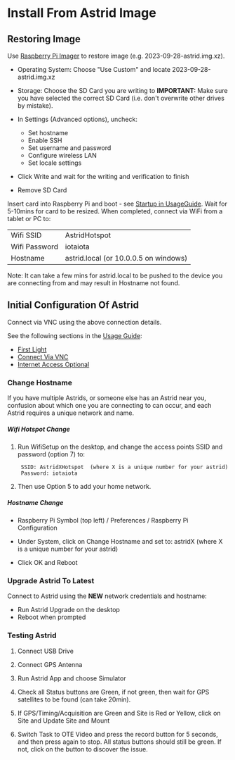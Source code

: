 # Install From Astrid Image
	
## Restoring Image
		
Use [Raspberry Pi Imager](https://www.raspberrypi.com/software/) to restore image (e.g. 2023-09-28-astrid.img.xz).

* Operating System: Choose "Use Custom" and locate 2023-09-28-astrid.img.xz

* Storage: Choose the SD Card you are writing to **IMPORTANT:** Make sure you have selected the correct SD Card (i.e. don't overwrite other drives by mistake).

* In Settings (Advanced options), uncheck:
	* Set hostname
	* Enable SSH
	* Set username and password
	* Configure wireless LAN
	* Set locale settings
* Click Write and wait for the writing and verification to finish

* Remove SD Card

Insert card into Raspberry Pi and boot - see [Startup in UsageGuide](UsageGuide.md#Startup).  Wait for 5-10mins for card to be resized.  When completed, connect via WiFi from a tablet or PC to:

|           |                |
| --------- | -------------- |
| Wifi SSID | AstridHotspot |
| Wifi Password | iotaiota |
| Hostname | astrid.local (or 10.0.0.5 on windows) |

Note: It can take a few mins for astrid.local to be pushed to the device you are connecting from and may result in Hostname not found.

## Initial Configuration Of Astrid

Connect via VNC using the above connection details.

See the following sections in the [Usage Guide](UsageGuide.md):

* [First Light](UsageGuide.md#first-light)
* [Connect Via VNC](UsageGuide.md#connect-via-vnc)
* [Internet Access Optional](UsageGuide.md#internet-access-optional)

### Change Hostname

If you have multiple Astrids, or someone else has an Astrid near you, confusion about which one you are connecting to can occur, and each Astrid requires a unique network and name.

##### Wifi Hotspot Change	

1. Run WifiSetup on the desktop, and change the access points SSID and password (option 7) to:

		SSID: AstridXHotspot  (where X is a unique number for your astrid)
		Password: iotaiota
	
2.	Then use Option 5 to add your home network.
	
##### Hostname Change

* Raspberry Pi Symbol (top left) / Preferences / Raspberry Pi Configuration
	
* Under System, click on Change Hostname and set to:
		astridX 	(where X is a unique number for your astrid)
		
* Click OK and Reboot
	

### Upgrade Astrid To Latest

Connect to Astrid using the **NEW** network credentials and hostname:
		
* Run Astrid Upgrade on the desktop
* Reboot when prompted

### Testing Astrid

1. Connect USB Drive

2.	Connect GPS Antenna

3. Run Astrid App and choose Simulator
	
4. Check all Status buttons are Green, if not green, then wait for GPS satellites to be found (can take 20min).
	
5. If GPS/Timing/Acquisition are Green and Site is Red or Yellow, click on Site and Update Site and Mount
	
6. Switch Task to OTE Video and press the record button for 5 seconds, and then press again to stop.  All status buttons should still be green.
If not, click on the button to discover the issue.